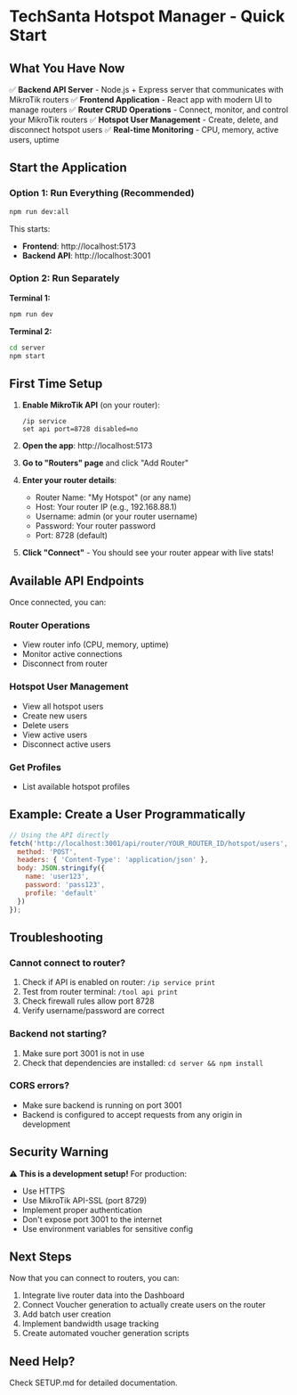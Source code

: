 # TechSanta Hotspot Manager - Quick Start

## What You Have Now

✅ **Backend API Server** - Node.js + Express server that communicates with MikroTik routers
✅ **Frontend Application** - React app with modern UI to manage routers
✅ **Router CRUD Operations** - Connect, monitor, and control your MikroTik routers
✅ **Hotspot User Management** - Create, delete, and disconnect hotspot users
✅ **Real-time Monitoring** - CPU, memory, active users, uptime

## Start the Application

### Option 1: Run Everything (Recommended)
```bash
npm run dev:all
```

This starts:
- **Frontend**: http://localhost:5173
- **Backend API**: http://localhost:3001

### Option 2: Run Separately

**Terminal 1:**
```bash
npm run dev
```

**Terminal 2:**
```bash
cd server
npm start
```

## First Time Setup

1. **Enable MikroTik API** (on your router):
   ```
   /ip service
   set api port=8728 disabled=no
   ```

2. **Open the app**: http://localhost:5173

3. **Go to "Routers" page** and click "Add Router"

4. **Enter your router details**:
   - Router Name: "My Hotspot" (or any name)
   - Host: Your router IP (e.g., 192.168.88.1)
   - Username: admin (or your router username)
   - Password: Your router password
   - Port: 8728 (default)

5. **Click "Connect"** - You should see your router appear with live stats!

## Available API Endpoints

Once connected, you can:

### Router Operations
- View router info (CPU, memory, uptime)
- Monitor active connections
- Disconnect from router

### Hotspot User Management
- View all hotspot users
- Create new users
- Delete users
- View active users
- Disconnect active users

### Get Profiles
- List available hotspot profiles

## Example: Create a User Programmatically

```javascript
// Using the API directly
fetch('http://localhost:3001/api/router/YOUR_ROUTER_ID/hotspot/users', {
  method: 'POST',
  headers: { 'Content-Type': 'application/json' },
  body: JSON.stringify({
    name: 'user123',
    password: 'pass123',
    profile: 'default'
  })
});
```

## Troubleshooting

### Cannot connect to router?
1. Check if API is enabled on router: `/ip service print`
2. Test from router terminal: `/tool api print`
3. Check firewall rules allow port 8728
4. Verify username/password are correct

### Backend not starting?
1. Make sure port 3001 is not in use
2. Check that dependencies are installed: `cd server && npm install`

### CORS errors?
- Make sure backend is running on port 3001
- Backend is configured to accept requests from any origin in development

## Security Warning

⚠️ **This is a development setup!** For production:
- Use HTTPS
- Use MikroTik API-SSL (port 8729)
- Implement proper authentication
- Don't expose port 3001 to the internet
- Use environment variables for sensitive config

## Next Steps

Now that you can connect to routers, you can:
1. Integrate live router data into the Dashboard
2. Connect Voucher generation to actually create users on the router
3. Add batch user creation
4. Implement bandwidth usage tracking
5. Create automated voucher generation scripts

## Need Help?

Check SETUP.md for detailed documentation.

